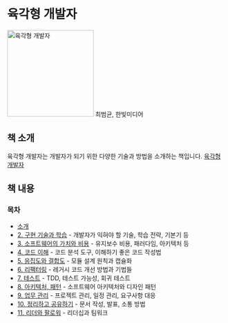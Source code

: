 # 육각형 개발자

<img src="https://cdn-prod.hanbit.co.kr/books/B7230685099_l.jpg" alt="육각형 개발자" width="200">
최범균, 한빛미디어

## 책 소개

육각형 개발자는 개발자가 되기 위한 다양한 기술과 방법을 소개하는 책입니다.
[육각형 개발자](https://product.kyobobook.co.kr/detail/S000202032140)

## 책 내용

### 목차

- [소개](intro.md)
- [2. 구현 기술과 학습](2.md) - 개발자가 익혀야 할 기술, 학습 전략, 기본기 등
- [3. 소프트웨어의 가치와 비용](3.md) - 유지보수 비용, 패러다임, 아키텍처 등
- [4. 코드 이해](4.md) - 코드 분석 도구, 이해하기 좋은 코드 작성법
- [5. 응집도와 결합도](5.md) - 모듈 설계 원칙과 캡슐화
- [6. 리팩터링](6.md) - 레거시 코드 개선 방법과 기법들
- [7. 테스트](7.md) - TDD, 테스트 가능성, 회귀 테스트
- [8. 아키텍처, 패턴](8.md) - 소프트웨어 아키텍처와 디자인 패턴
- [9. 업무 관리](9.md) - 프로젝트 관리, 일정 관리, 요구사항 대응
- [10. 정리하고 공유하기](10.md) - 문서 작성, 발표, 소통 방법
- [11. 리더와 팔로워](11.md) - 리더십과 팀워크
